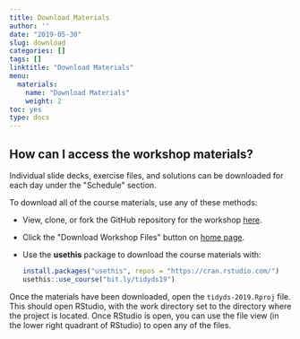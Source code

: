 ```yaml
---
title: Download Materials
author: ''
date: "2019-05-30"
slug: download
categories: []
tags: []
linktitle: "Download Materials"
menu:
  materials:
    name: "Download Materials"
    weight: 2
toc: yes
type: docs
---
```




## How can I access the workshop materials?

Individual slide decks, exercise files, and solutions can be downloaded for each day under the "Schedule" section.

To download all of the course materials, use any of these methods:

* View, clone, or fork the GitHub repository for the workshop [here](https://github.com/wjakethompson/tidyds-2019).
* Click the "Download Workshop Files" button on [home page](/#hero).
* Use the **usethis** package to download the course materials with:

    
    ```r
    install.packages("usethis", repos = "https://cran.rstudio.com/")
    usethis::use_course("bit.ly/tidyds19")
    ```

Once the materials have been downloaded, open the `tidyds-2019.Rproj` file. This should open RStudio, with the work directory set to the directory where the project is located. Once RStudio is open, you can use the file view (in the lower right quadrant of RStudio) to open any of the files.
